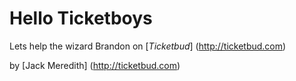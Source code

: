 # Hello Ticketboys

Lets help the wizard Brandon on [*Ticketbud*] (http://ticketbud.com)

by [Jack Meredith] (http://ticketbud.com)